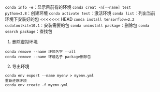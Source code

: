 `conda info -e`：显示目前有的环境
`conda creat -n[--name] test python=3.8`：创建环境
`conda activate test`：激活环境
`conda list`：列出当前环境下安装好的包
<<<<<<< HEAD
`conda install tensorflow=2.2 cudatoolkit=10.1`：安装需要的包
`conda uninstall package`：删除包
`conda search package`：查找包

1. 删除虚拟环境
```
conda remove --name 环境名字 --all
conda remove --name 环境名子 package删除包
```
2. 导出环境
```
conda env export --name myenv > myenv.yml
重新还原环境
conda env create -f myenv.yml
```


